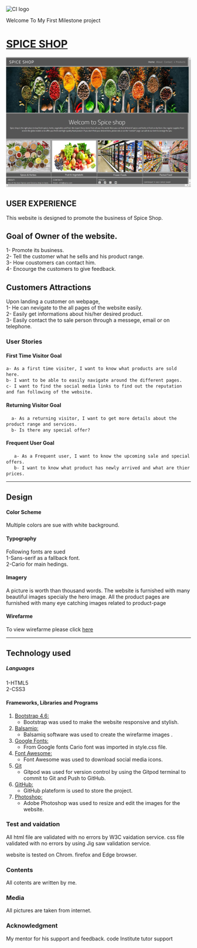 ![CI logo](https://codeinstitute.s3.amazonaws.com/fullstack/ci_logo_small.png)

Welcome To My First Milestone project

# [SPICE SHOP](https://mqsaud.github.io/Saud-Milestone-1/)
<img src="assets/images/test/SpiceShop.jpg">
  

## USER EXPERIENCE

This website is designed to promote the business of Spice Shop.

## Goal of Owner of the website.
1- Promote its business.  
2- Tell the customer what he sells and his product range.  
3- How coustomers can contact him.  
4- Encourge the customers to give feedback.

## Customers Attractions

Upon landing a customer on webpage,  
1- He can nevigate to the all pages of the website easily.  
2- Easily get informations about his/her desired product.  
3- Easily contact the to sale person through a messege, email or on telephone.

### User Stories 
  #### First Time Visitor Goal    
    a- As a first time visiter, I want to know what products are sold here.
    b- I want to be able to easily navigate around the different pages.
    c- I want to find the social media links to find out the reputation and fan following of the website.

  #### Returning Visitor Goal  
      a- As a returning visitor, I want to get more details about the product range and services.
      b- Is there any special offer?

  #### Frequent User Goal
       a- As a Frequent user, I want to know the upcoming sale and special offers.
       b- I want to know what product has newly arrived and what are thier prices.    
<hr>

## Design  
#### Color Scheme  
Multiple colors are sue with white background.

#### Typography  
Following fonts are sued  
1-Sans-serif as a fallback font.  
2-Cario for main hedings.

#### Imagery  
A picture is worth than  thousand words. The website is furnished with many beautiful images specialy the hero image. All the product pages are furnished with many eye catching images related to product-page

#### Wirefarme
 To view wirefarme please click [here](https://github.com/mqsaud/Saud-Milestone-1)
<hr>

## Technology used

##### Languages
1-HTML5  
2-CSS3

#### Frameworks, Libraries and Programs 

1. [Bootstrap 4.6:](https://getbootstrap.com/docs/4.6/getting-started/introduction/)
    - Bootstrap was used to make the website responsive and stylish.  
1. [Balsamiq:](https://balsamiq.com/)
    - Balsamiq software was used to create the wirefarme images .
1. [Google Fonts:](https://fonts.google.com/)
    - From Google fonts Cario font was imported in style.css file.
1. [Font Awesome:](https://fontawesome.com/)
    - Font Awesome was used to download social media icons.
1. [Git](https://gitpod.io/)
    - Gitpod was used for version control by using the Gitpod terminal to commit to Git and Push to GitHub.
1. [GitHub:](https://github.com/)
    - GitHub plateform is used to store the project.
1. [Photoshop:](https://www.adobe.com/ie/products/photoshop.html)
    - Adobe Photoshop was used to resize and edit the images for the website.


### Test and vaidation 
All html file are validated with no errors by W3C vaidation service. 
css file validated with no errors by using Jig saw validation service.

website is tested on Chrom. firefox and Edge browser.

### Contents 
All cotents are written by me. 
 
### Media 
All pictures are taken from internet. 
 

### Acknowledgment
My mentor for his support and feedback. 
code Institute tutor support

